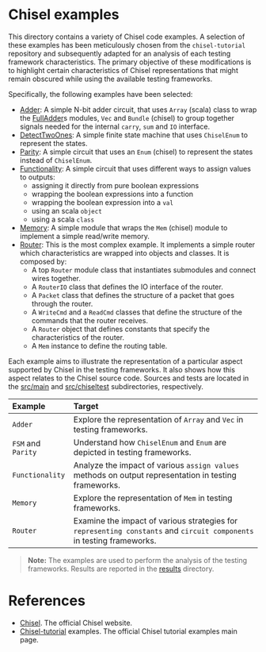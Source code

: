 # Chisel examples
This directory contains a variety of Chisel code examples. 
A selection of these examples has been meticulously chosen from the `chisel-tutorial` repository and subsequently 
adapted for an analysis of each testing framework characteristics. 
The primary objective of these modifications is to highlight certain characteristics of Chisel representations that 
might remain obscured while using the available testing frameworks.

Specifically, the following examples have been selected:
- [Adder](./src/main/Adder.scala): A simple N-bit adder circuit, that uses `Array` (scala) class to wrap the 
    [FullAdder](./src/main/FullAdder.scala)s modules, `Vec` and `Bundle` (chisel) to group together signals needed for the internal `carry`, `sum` and `IO` interface.
- [DetectTwoOnes](./src/main/FSM.scala): A simple finite state machine that uses `ChiselEnum` to represent the states.
- [Parity](./src/main/Parity.scala): A simple circuit that uses an `Enum` (chisel) to represent the states instead of
  `ChiselEnum`.
- [Functionality](./src/main/Functionality.scala): A simple circuit that uses different ways to assign values to outputs:
    - assigning it directly from pure boolean expressions
    - wrapping the boolean expressions into a function
    - wrapping the boolean expression into a `val`
    - using an scala `object`
    - using a scala `class`
- [Memory](./src/main/Memory.scala): A simple module that wraps the `Mem` (chisel) module to implement a simple read/write memory.
- [Router](./src/main/Router.scala): This is the most complex example. It implements a simple router which 
  characteristics are wrapped into objects and classes. It is composed by:
  - A top `Router` module class that instantiates submodules and connect wires together.
  - A `RouterIO` class that defines the IO interface of the router.
  - A `Packet` class that defines the structure of a packet that goes through the router.
  - A `WriteCmd` and a `ReadCmd` classes that define the structure of the commands that the router receives.
  - A `Router` object that defines constants that specify the characteristics of the router.
  - A `Mem` instance to define the routing table.

Each example aims to illustrate the representation of a particular aspect supported by Chisel in the testing frameworks. 
It also shows how this aspect relates to the Chisel source code. Sources and tests are located in the 
[src/main](./src/main) and [src/chiseltest](./src/chiseltest) subdirectories, respectively.

| Example            | Target                                                                                                                |
| :----------------- | :-------------------------------------------------------------------------------------------------------------------- |
| `Adder`            | Explore the representation of `Array` and `Vec` in testing frameworks.                                                |
| `FSM` and `Parity` | Understand how `ChiselEnum` and `Enum` are depicted in testing frameworks.                                            |
| `Functionality`    | Analyze the impact of various `assign values` methods on output representation in testing frameworks.                 |
| `Memory`           | Explore the representation of `Mem` in testing frameworks.                                                            |
| `Router`           | Examine the impact of various strategies for `representing constants` and `circuit components` in testing frameworks. |


> **Note:** The examples are used to perform the analysis of the testing frameworks. Results are reported in the 
> [results](/results) directory.

# References
- [Chisel](https://www.chisel-lang.org/). The official Chisel website.
- [Chisel-tutorial](https://github.com/ucb-bar/chisel-tutorial/tree/release/src/main/scala/examples) examples. The official Chisel tutorial examples main page.